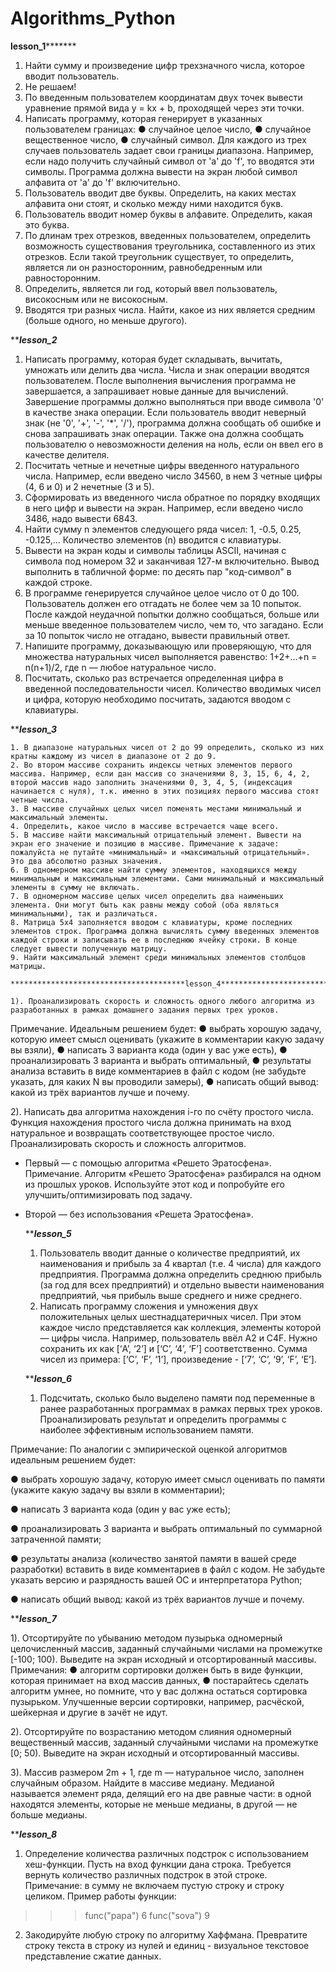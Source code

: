 # Algorithms_Python

**********************************lesson_1*****************************************

1. Найти сумму и произведение цифр трехзначного числа, которое вводит пользователь.
2. Не решаем!
3. По введенным пользователем координатам двух точек вывести уравнение прямой вида y = kx + b,      проходящей через эти точки. 
4. Написать программу, которая генерирует в указанных пользователем границах: ● случайное целое число, ● случайное вещественное число, ● случайный символ. Для каждого из трех случаев пользователь задает свои границы диапазона. Например, если надо получить случайный символ от 'a' до 'f', то вводятся эти символы. Программа должна вывести на экран любой символ алфавита от 'a' до 'f' включительно.
5. Пользователь вводит две буквы. Определить, на каких местах алфавита они стоят, и сколько между ними находится букв.
6. Пользователь вводит номер буквы в алфавите. Определить, какая это буква.
7. По длинам трех отрезков, введенных пользователем, определить возможность существования треугольника, составленного из этих отрезков. Если такой треугольник существует, то определить, является ли он разносторонним, равнобедренным или равносторонним.
8. Определить, является ли год, который ввел пользователь, високосным или не високосным.
9. Вводятся три разных числа. Найти, какое из них является средним (больше одного, но меньше другого).


***************************************lesson_2*************************************
1. Написать программу, которая будет складывать, вычитать, умножать или делить два числа. Числа и знак операции вводятся пользователем. После выполнения вычисления программа не завершается, а запрашивает новые данные для вычислений. Завершение программы должно выполняться при вводе символа '0' в качестве знака операции. Если пользователь вводит неверный знак (не '0', '+', '-', '*', '/'), программа должна сообщать об ошибке и снова запрашивать знак операции. Также она должна сообщать пользователю о невозможности деления на ноль, если он ввел его в качестве делителя.
2. Посчитать четные и нечетные цифры введенного натурального числа. Например, если введено число 34560, в нем 3 четные цифры (4, 6 и 0) и 2 нечетные (3 и 5).
3. Сформировать из введенного числа обратное по порядку входящих в него цифр и вывести на экран. Например, если введено число 3486, надо вывести 6843.
4. Найти сумму n элементов следующего ряда чисел: 1, -0.5, 0.25, -0.125,… Количество элементов (n) вводится с клавиатуры.
5. Вывести на экран коды и символы таблицы ASCII, начиная с символа под номером 32 и заканчивая 127-м включительно. Вывод выполнить в табличной форме: по десять пар "код-символ" в каждой строке.
6. В программе генерируется случайное целое число от 0 до 100. Пользователь должен его отгадать не более чем за 10 попыток. После каждой неудачной попытки должно сообщаться, больше или меньше введенное пользователем число, чем то, что загадано. Если за 10 попыток число не отгадано, вывести правильный ответ.
7. Напишите программу, доказывающую или проверяющую, что для множества натуральных чисел выполняется равенство: 1+2+...+n = n(n+1)/2, где n — любое натуральное число.
8. Посчитать, сколько раз встречается определенная цифра в введенной последовательности чисел. Количество вводимых чисел и цифра, которую необходимо посчитать, задаются вводом с клавиатуры.


***************************************lesson_3*************************************

    1. В диапазоне натуральных чисел от 2 до 99 определить, сколько из них кратны каждому из чисел в диапазоне от 2 до 9.
    2. Во втором массиве сохранить индексы четных элементов первого массива. Например, если дан массив со значениями 8, 3, 15, 6, 4, 2, второй массив надо заполнить значениями 0, 3, 4, 5, (индексация начинается с нуля), т.к. именно в этих позициях первого массива стоят четные числа.
    3. В массиве случайных целых чисел поменять местами минимальный и максимальный элементы.
    4. Определить, какое число в массиве встречается чаще всего.
    5. В массиве найти максимальный отрицательный элемент. Вывести на экран его значение и позицию в массиве. Примечание к задаче: пожалуйста не путайте «минимальный» и «максимальный отрицательный». Это два абсолютно разных значения.
    6. В одномерном массиве найти сумму элементов, находящихся между минимальным и максимальным элементами. Сами минимальный и максимальный элементы в сумму не включать.
    7. В одномерном массиве целых чисел определить два наименьших элемента. Они могут быть как равны между собой (оба являться минимальными), так и различаться.
    8. Матрица 5x4 заполняется вводом с клавиатуры, кроме последних элементов строк. Программа должна вычислять сумму введенных элементов каждой строки и записывать ее в последнюю ячейку строки. В конце следует вывести полученную матрицу.
    9. Найти максимальный элемент среди минимальных элементов столбцов матрицы.
    
    ***************************************lesson_4*************************************
    
    1). Проанализировать скорость и сложность одного любого алгоритма из разработанных в рамках домашнего задания первых трех уроков.
Примечание. Идеальным решением будет:
● выбрать хорошую задачу, которую имеет смысл оценивать (укажите в комментарии какую задачу вы взяли),
● написать 3 варианта кода (один у вас уже есть),
● проанализировать 3 варианта и выбрать оптимальный,
● результаты анализа вставить в виде комментариев в файл с кодом (не забудьте указать, для каких N вы проводили замеры),
● написать общий вывод: какой из трёх вариантов лучше и почему.

2). Написать два алгоритма нахождения i-го по счёту простого числа. Функция нахождения простого числа должна принимать на вход натуральное и возвращать соответствующее простое число. Проанализировать скорость и сложность алгоритмов.

- Первый — с помощью алгоритма «Решето Эратосфена».
Примечание. Алгоритм «Решето Эратосфена» разбирался на одном из прошлых уроков. Используйте этот код и попробуйте его улучшить/оптимизировать под задачу.

- Второй — без использования «Решета Эратосфена».

    ***************************************lesson_5*************************************


   1. Пользователь вводит данные о количестве предприятий, их наименования и прибыль за 4 квартал (т.е. 4 числа) для каждого предприятия. Программа должна определить среднюю прибыль (за год для всех предприятий) и отдельно вывести наименования предприятий, чья прибыль выше среднего и ниже среднего.
   2. Написать программу сложения и умножения двух положительных целых шестнадцатеричных чисел. При этом каждое число представляется как коллекция, элементы которой — цифры числа. Например, пользователь ввёл A2 и C4F. Нужно сохранить их как [‘A’, ‘2’] и [‘C’, ‘4’, ‘F’] соответственно. Сумма чисел из примера: [‘C’, ‘F’, ‘1’], произведение - [‘7’, ‘C’, ‘9’, ‘F’, ‘E’].


    ***************************************lesson_6*************************************


    1. Подсчитать, сколько было выделено памяти под переменные в ранее разработанных программах в рамках первых трех уроков. Проанализировать результат и определить программы с наиболее эффективным использованием памяти.

Примечание: По аналогии с эмпирической оценкой алгоритмов идеальным решением будет:

● выбрать хорошую задачу, которую имеет смысл оценивать по памяти (укажите какую задачу вы взяли в комментарии);

● написать 3 варианта кода (один у вас уже есть);

● проанализировать 3 варианта и выбрать оптимальный по суммарной затраченной памяти;

● результаты анализа (количество занятой памяти в вашей среде разработки) вставить в виде комментариев в файл с кодом. Не забудьте указать версию и разрядность вашей ОС и интерпретатора Python;

● написать общий вывод: какой из трёх вариантов лучше и почему. 

   ***************************************lesson_7*************************************
   
   1). Отсортируйте по убыванию методом пузырька одномерный целочисленный массив, заданный случайными числами на промежутке [-100; 100). Выведите на экран исходный и отсортированный массивы.
Примечания:
● алгоритм сортировки должен быть в виде функции, которая принимает на вход массив данных,
● постарайтесь сделать алгоритм умнее, но помните, что у вас должна остаться сортировка пузырьком. Улучшенные версии сортировки, например, расчёской, шейкерная и другие в зачёт не идут.

2). Отсортируйте по возрастанию методом слияния одномерный вещественный массив, заданный случайными числами на промежутке [0; 50). Выведите на экран исходный и отсортированный массивы.

3). Массив размером 2m + 1, где m — натуральное число, заполнен случайным образом. Найдите в массиве медиану. Медианой называется элемент ряда, делящий его на две равные части: в одной находятся элементы, которые не меньше медианы, в другой — не больше медианы.

   ***************************************lesson_8*************************************
   
   1) Определение количества различных подстрок с использованием хеш-функции. Пусть на вход функции дана строка. Требуется вернуть количество различных подстрок в этой строке.
Примечание: в сумму не включаем пустую строку и строку целиком.
Пример работы функции:

>>> func("papa")
6
>>> func("sova")
9

2) Закодируйте любую строку по алгоритму Хаффмана.
Превратите строку текста в строку из нулей и единиц - визуальное текстовое представление сжатие данных.
   
   
